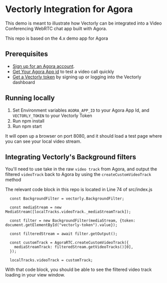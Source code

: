 # Vectorly Integration for Agora

This demo is meant to illustrate how Vectorly can be integrated into a Video Conferencing WebRTC chat app built with Agora.

This repo is based on the 4.x demo app for Agora


## Prerequisites

- [Sign up for an Agora account](https://www.agora.io/).
- [Get Your Agora App id](https://docs.agora.io/en/Agora%20Platform/get_appid_token?platform=All%20Platforms) to test a video call quickly
- [Get a Vectorly token](https://ai-filters.vectorly.io/) by signing up or logging into the Vectorly dashboard


## Running locally


1. Set Environment variables `AGORA_APP_ID` to your Agora App Id,  and `VECTORLY_TOKEN` to your Vectorly Token
2. Run npm install
3. Run npm start

It will open up a browser on port 8080, and it should load a test page where you can see your local video stream.


## Integrating Vectorly's Background filters

You'll need to use take in the raw `video track` from Agora, and output the filtered `videoTrack` back to Agora by using the `createCustomVideoTrack` method

The relevant code block in this repo is located in Line 74 of src/index.js



```
  const BackgroundFilter = vectorly.BackgroundFilter;

  const mediaStream = new MediaStream([localTracks.videoTrack._mediaStreamTrack]);

  const filter = new BackgroundFilter(mediaStream, {token: document.getElementById("vectorly-token").value});

  const filteredStream = await filter.getOutput();

  const customTrack = AgoraRTC.createCustomVideoTrack({
    mediaStreamTrack: filteredStream.getVideoTracks()[0],
  });

  localTracks.videoTrack = customTrack;
 ```



With that code block, you should be able to see the filtered video track loading in your view window.